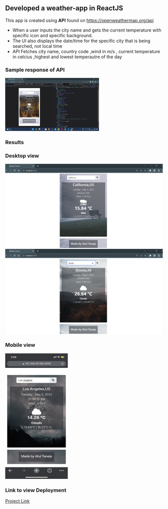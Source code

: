 ## Developed a weather-app in ReactJS

This app is created using **API** found on https://openweathermap.org/api 
<ul>
<li>When a user inputs the city name and gets the current temperature with specific icon and specific background.</li>
<li>The UI also displays the date/time for the specific city that is being searched, not local time</li>
<li>API Fetches city name, country code ,wind in m/s , current temperature in celcius ,highest and lowest temperautre of the day</li>
</ul>

### Sample response of API
<img src="./src/sample_response/sample_response.png" width="300">

### Results

### Desktop view

<img src="./src/sample_response/California.png" width="600">
<br/>
<img src="./src/sample_response/Shimla.png" width="600">


### Mobile view

<img src="./src/sample_response/mobile.jpg" height="400" width="200">

### Link to view Deployment

[Project Link](https://atultnj21.github.io/weather-app/)